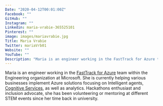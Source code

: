 ```yaml
---
Date: "2020-04-12T00:01:00Z"
Facebook: ""
GitHub: ""
Instagram: ""
Linkedin: maria-vrabie-365525101
Pinterest: ""
image: images/mariavrabie.jpg
Title: Maria Vrabie
Twitter: mariaVrb01
Website: ""
YouTube: ""
Description: "Maria is an engineer working in the FastTrack for Azure team within the Engineering organization at Microsoft. She is currently helping various businesses implement Azure solutions focusing on Intelligent agents, Cognitive Services, as well as analytics." 
---
```

Maria is an engineer working in the [FastTrack for Azure](https://azure.microsoft.com/en-gb/programs/azure-fasttrack/) team within the Engineering organization at Microsoft. She is currently helping various businesses implement Azure solutions focusing on Intelligent agents, [Cognitive Services](https://docs.microsoft.com/en-gb/azure/cognitive-services/), as well as analytics. Hackathons enthusiast and inclusion advocate, she has been volunteering or mentoring at different STEM events since her time back in university.